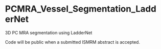 # PCMRA_Vessel_Segmentation_LadderNet
3D PC MRA segmentation using LadderNet

Code will be public when a submitted ISMRM abstract is accepted.
